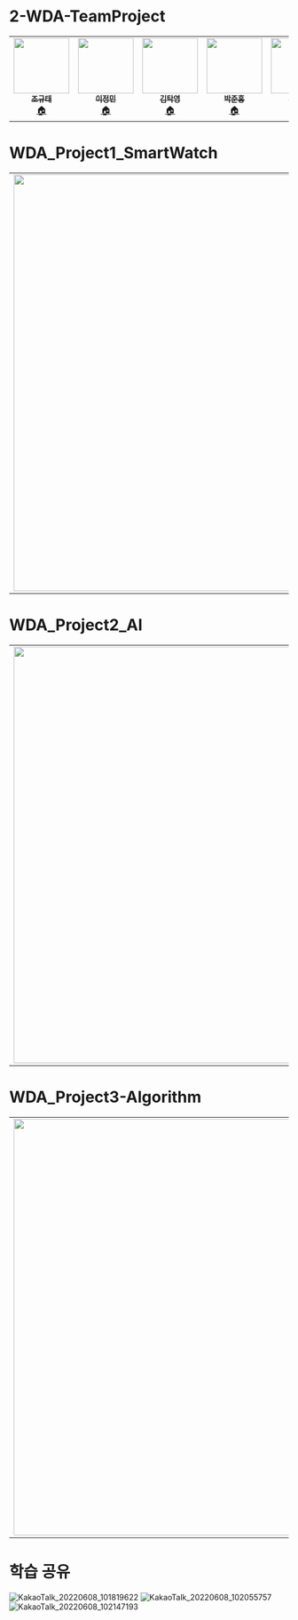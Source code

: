 # 2-WDA-TeamProject

<table>
  <tr>
    
<td align="center"><a href="https://github.com/cchrbxo"><img src="https://user-images.githubusercontent.com/103193673/166229655-8f296fae-d70e-4504-9c72-a2ee5ad2fa9d.png"
 width="100px;" alt=""/><br /><sub><b>조규태</b></sub></a><br /><a href="https://github.com/cchrbxo" title="Code">🏠</a></td>
    
 <td align="center"><a href="https://github.com/JminiLii"><img src="https://user-images.githubusercontent.com/103193673/166224835-7868169e-6352-42ca-a09c-91963e0c3d1c.jpg"
 width="100px;" alt=""/><br /><sub><b>이정민</b></sub></a><br /><a href="https://github.com/JminiLii" title="Code">🏠</a></td>
    
 <td align="center"><a href="https://github.com/takyeoung"><img src="https://user-images.githubusercontent.com/103193673/166225276-6151973d-fc73-493e-8015-5b979f64f4b9.jpg"
 width="100px;" alt=""/><br /><sub><b>김탁영</b></sub></a><br /><a href="https://github.com/takyeoung" title="Code">🏠</a></td>
   
    
 <td align="center"><a href="https://github.com/HONGBOY1"><img src="https://user-images.githubusercontent.com/103193673/166224922-019102ef-1696-46df-9e14-82dd81e6aec4.png"
width="100px;" alt=""/><br /><sub><b>박준홍</b></sub></a><br /><a href="https://github.com/HONGBOY1" title="Code">🏠</a></td>
    
 <td align="center"><a href="https://github.com/ryusongji"><img src="https://user-images.githubusercontent.com/103193673/166229163-9831c6b9-853f-4ea0-bedc-419be661cadd.png"
width="100px;" alt=""/><br /><sub><b>류송지</b></sub></a><br /><a href="https://github.com/ryusongji" title="Code">🏠</a></td>

</tr>
    
 
</table>


# WDA_Project1_SmartWatch

<table>
  <tr>
    
<td align="center"><a href="https://github.com/HONGBOY1/WDA_Project1_SmartWatch"><img src="https://user-images.githubusercontent.com/103193673/172147878-4f0096ee-5cd3-450d-822e-4aa77aa2f93b.png"
width="750px;"</a></td>
    </tr>                                                                             
 
</table>


# WDA_Project2_AI
<table>
  <tr>
    
<td align="center"><a href="https://github.com/ryusongji/WDA_Project2_AI"><img src="https://user-images.githubusercontent.com/103193673/172147985-0b709864-3a37-4186-8a08-3bf59908844d.png"
width="750px;"</a></td>
    </tr>                                                                             
 
</table>


# WDA_Project3-Algorithm

<table>
  <tr>
    
<td align="center"><a href="https://github.com/JminiLii/WDA_Project3-Algorithm"><img src="https://user-images.githubusercontent.com/103193673/172147836-708d0799-252c-4a1e-9071-261302e91dcb.png"
width="750px;"</a></td>
    </tr>                                                                             
 
</table>

# 학습 공유
![KakaoTalk_20220608_101819622](https://user-images.githubusercontent.com/103085094/172510901-30366cfc-c279-49a1-95b1-13d70fd4d336.png)
![KakaoTalk_20220608_102055757](https://user-images.githubusercontent.com/103085094/172511253-a77a333b-a114-4028-a8a9-7af1658c0eb7.png)
![KakaoTalk_20220608_102147193](https://user-images.githubusercontent.com/103085094/172511268-0b83a1b7-5c9e-49e2-92e7-ca593285abb2.png)





